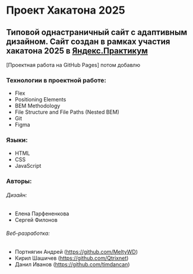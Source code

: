 # Проект Хакатона 2025

## Типовой однастраничный сайт с адаптивным дизайном. Сайт создан в рамках участия хакатона 2025 в [Яндекс.Практикум](https://praktikum.yandex.ru/)

[Проектная работа на GitHub Pages] потом добавлю

### Технологии в проектной работе: 
* Flex
* Positioning Elements 
* BEM Methodology 
* File Structure and File Paths (Nested BEM) 
* Git 
* Figma 

### Языки: 
* HTML 
* CSS 
* JavaScript


### Авторы:

###### Дизайн:
* Елена Парфененкова
* Сергей Филонов

###### Веб-разработка:

* Портнягин Андрей (https://github.com/MeltyWD)
* Кирил Шашичев (https://github.com/Qtrixnet)
* Данил Иванов (https://github.com/timdancan)